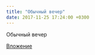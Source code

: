 ```yaml
---
title: "Обычный вечер"
date: 2017-11-25 17:24:00 +0300
---
```


Обычный вечер

[Вложение](https://vk.com/photo41076938_456242334)
